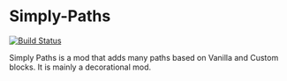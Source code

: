 # Simply-Paths
[![Build Status](http://wargog.tk:8080/job/Simply%20Paths/badge/icon)](http://wargog.tk:8080/job/Simply%20Paths/)

Simply Paths is a mod that adds many paths based on Vanilla and Custom blocks. It is mainly a decorational mod.
